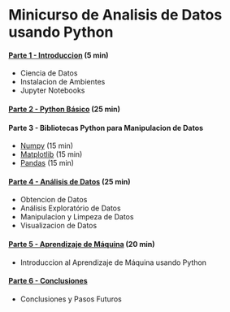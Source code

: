 
# Minicurso de Analisis de Datos usando Python

#### [Parte 1 - Introduccion](https://github.com/MarcooLopez/Python-basics/blob/main/minicurso-analise_de_dados-01-intro.ipynb) (5 min)
- Ciencia de Datos
- Instalacion de Ambientes
- Jupyter Notebooks

#### [Parte 2 - Python Básico](https://github.com/MarcooLopez/Python-basics/blob/main/minicurso-analise_de_dados-02-python_basico.ipynb) (25 min)

#### Parte 3 - Bibliotecas Python para Manipulacion de Datos
- [Numpy](https://github.com/MarcooLopez/Python-basics/blob/main/minicurso-analise_de_dados-03.1-bibliotecas-manipulacao_de_dados-numpy.ipynb) (15 min)
- [Matplotlib](https://github.com/MarcooLopez/Python-basics/blob/main/minicurso-analise_de_dados-03.2-bibliotecas-manipulacao_de_dados-matplotlib.ipynb) (15 min)
- [Pandas](https://github.com/MarcooLopez/Python-basics/blob/main/minicurso-analise_de_dados-03.3-bibliotecas-manipulacao_de_dados-pandas.ipynb) (15 min)

#### [Parte 4 - Análisis de Datos](https://github.com/MarcooLopez/Python-basics/blob/main/minicurso-analise_de_dados-04-analise_de_dados.ipynb) (25 min)
- Obtencion de Datos
- Análisis Exploratório de Datos
- Manipulacion y Limpeza de Datos
- Visualizacion de Datos

#### [Parte 5 - Aprendizaje de Máquina](https://github.com/MarcooLopez/Python-basics/blob/main/minicurso-analise_de_dados-05-aprendizagem_maquina.ipynb) (20 min)
- Introduccion al Aprendizaje de Máquina usando Python

#### [Parte 6 - Conclusiones](https://github.com/MarcooLopez/Python-basics/blob/main/minicurso-analise_de_dados-06-conclusoes.ipynb)
- Conclusiones y Pasos Futuros
